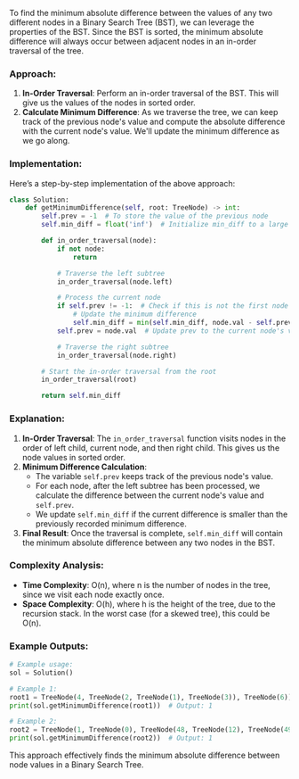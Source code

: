 To find the minimum absolute difference between the values of any two different nodes in a Binary Search Tree (BST), we can leverage the properties of the BST. Since the BST is sorted, the minimum absolute difference will always occur between adjacent nodes in an in-order traversal of the tree.

### Approach:

1. **In-Order Traversal**: Perform an in-order traversal of the BST. This will give us the values of the nodes in sorted order.
2. **Calculate Minimum Difference**: As we traverse the tree, we can keep track of the previous node's value and compute the absolute difference with the current node's value. We'll update the minimum difference as we go along.

### Implementation:

Here’s a step-by-step implementation of the above approach:

```python
class Solution:
    def getMinimumDifference(self, root: TreeNode) -> int:
        self.prev = -1  # To store the value of the previous node
        self.min_diff = float('inf')  # Initialize min_diff to a large value

        def in_order_traversal(node):
            if not node:
                return

            # Traverse the left subtree
            in_order_traversal(node.left)

            # Process the current node
            if self.prev != -1:  # Check if this is not the first node
                # Update the minimum difference
                self.min_diff = min(self.min_diff, node.val - self.prev)
            self.prev = node.val  # Update prev to the current node's value

            # Traverse the right subtree
            in_order_traversal(node.right)

        # Start the in-order traversal from the root
        in_order_traversal(root)

        return self.min_diff
```

### Explanation:

1. **In-Order Traversal**: The `in_order_traversal` function visits nodes in the order of left child, current node, and then right child. This gives us the node values in sorted order.
2. **Minimum Difference Calculation**:
   - The variable `self.prev` keeps track of the previous node's value.
   - For each node, after the left subtree has been processed, we calculate the difference between the current node's value and `self.prev`.
   - We update `self.min_diff` if the current difference is smaller than the previously recorded minimum difference.
3. **Final Result**: Once the traversal is complete, `self.min_diff` will contain the minimum absolute difference between any two nodes in the BST.

### Complexity Analysis:
- **Time Complexity**: O(n), where n is the number of nodes in the tree, since we visit each node exactly once.
- **Space Complexity**: O(h), where h is the height of the tree, due to the recursion stack. In the worst case (for a skewed tree), this could be O(n).

### Example Outputs:

```python
# Example usage:
sol = Solution()

# Example 1:
root1 = TreeNode(4, TreeNode(2, TreeNode(1), TreeNode(3)), TreeNode(6))
print(sol.getMinimumDifference(root1))  # Output: 1

# Example 2:
root2 = TreeNode(1, TreeNode(0), TreeNode(48, TreeNode(12), TreeNode(49)))
print(sol.getMinimumDifference(root2))  # Output: 1
```

This approach effectively finds the minimum absolute difference between node values in a Binary Search Tree.
